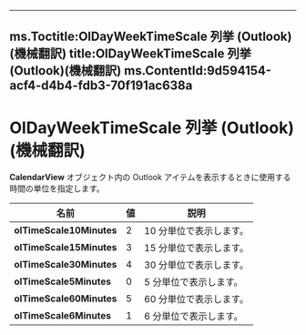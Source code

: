 

---
ms.Toctitle:OlDayWeekTimeScale 列挙 (Outlook)(機械翻訳)
title:OlDayWeekTimeScale 列挙 (Outlook)(機械翻訳)
ms.ContentId:9d594154-acf4-d4b4-fdb3-70f191ac638a
---
# OlDayWeekTimeScale 列挙 (Outlook)(機械翻訳)




**CalendarView** オブジェクト内の Outlook アイテムを表示するときに使用する時間の単位を指定します。

|**名前**|**値**|**説明**|
|---|---|---|
|**olTimeScale10Minutes**|2|10 分単位で表示します。|
|**olTimeScale15Minutes**|3|15 分単位で表示します。|
|**olTimeScale30Minutes**|4|30 分単位で表示します。|
|**olTimeScale5Minutes**|0|5 分単位で表示します。|
|**olTimeScale60Minutes**|5|60 分単位で表示します。|
|**olTimeScale6Minutes**|1|6 分単位で表示します。|




